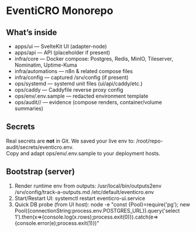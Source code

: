# EventiCRO Monorepo

## What’s inside
- apps/ui — SvelteKit UI (adapter-node)
- apps/api — API (placeholder if present)
- infra/core — Docker compose: Postgres, Redis, MinIO, Tileserver, Nominatim, Uptime-Kuma
- infra/automations — n8n & related compose files
- infra/config — captured /srv/config (if present)
- ops/systemd — systemd unit files (ui/api/caddy/etc.)
- ops/caddy — Caddyfile reverse proxy config
- ops/env/.env.sample — redacted environment template
- ops/audit/<timestamp>/ — evidence (compose renders, container/volume summaries)

## Secrets
Real secrets are **not** in Git. We saved your live env to: /root/repo-audit/secrets/eventicro.env.  
Copy and adapt ops/env/.env.sample to your deployment hosts.

## Bootstrap (server)
1) Render runtime env from outputs:
   /usr/local/bin/outputs2env /srv/config/track-a-outputs.md /etc/default/eventicro.env
2) Start/Restart UI:
   systemctl restart eventicro-ui.service
3) Quick DB probe (from UI host):
   node -e "const {Pool}=require('pg'); new Pool({connectionString:process.env.POSTGRES_URL}).query('select 1').then(x=>{console.log(x.rows);process.exit(0)}).catch(e=>{console.error(e);process.exit(1)})"
